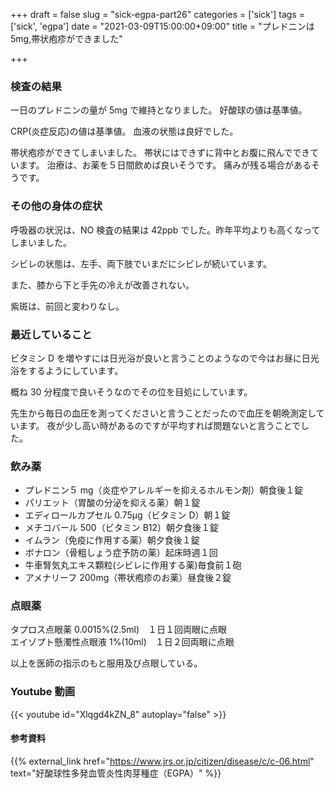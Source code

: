 +++
draft = false
slug = "sick-egpa-part26"
categories = ['sick']
tags = ['sick', 'egpa']
date = "2021-03-09T15:00:00+09:00"
title = "プレドニンは5mg,帯状疱疹ができました"

+++

### 検査の結果

一日のプレドニンの量が 5mg で維持となりました。
好酸球の値は基準値。

<!--more-->

CRP(炎症反応)の値は基準値。
血液の状態は良好でした。

帯状疱疹ができてしまいました。
帯状にはできずに背中とお腹に飛んでできています。
治療は、お薬を５日間飲めば良いそうです。
痛みが残る場合があるそうです。

### その他の身体の症状

呼吸器の状況は、NO 検査の結果は 42ppb でした。昨年平均よりも高くなってしまいました。

シビレの状態は、左手、両下肢でいまだにシビレが続いています。

また、膝から下と手先の冷えが改善されない。

紫斑は、前回と変わりなし。

### 最近していること

ビタミン D を増やすには日光浴が良いと言うことのようなので今はお昼に日光浴をするようにしています。

概ね 30 分程度で良いそうなのでその位を目処にしています。

先生から毎日の血圧を測ってくださいと言うことだったので血圧を朝晩測定しています。
夜が少し高い時があるのですが平均すれば問題ないと言うことでした。

### 飲み薬

- プレドニン５ mg（炎症やアレルギーを抑えるホルモン剤）朝食後１錠
- パリエット（胃酸の分泌を抑える薬）朝１錠
- エディロールカプセル 0.75μg（ビタミン D）朝１錠
- メチコバール 500（ビタミン B12）朝夕食後１錠
- イムラン（免疫に作用する薬）朝夕食後１錠
- ボナロン（骨粗しょう症予防の薬）起床時週１回
- 牛車腎気丸エキス顆粒(シビレに作用する薬)毎食前１砲
- アメナリーフ 200mg（帯状疱疹のお薬）昼食後２錠

### 点眼薬

タプロス点眼薬 0.0015%(2.5ml)　１日１回両眼に点眼  
エイゾプト懸濁性点眼液 1%(10ml)　１日２回両眼に点眼

以上を医師の指示のもと服用及び点眼している。

### Youtube 動画

{{< youtube id="Xlqgd4kZN_8" autoplay="false" >}}

#### 参考資料

{{% external_link href="https://www.jrs.or.jp/citizen/disease/c/c-06.html" text="好酸球性多発血管炎性肉芽種症（EGPA）" %}}
